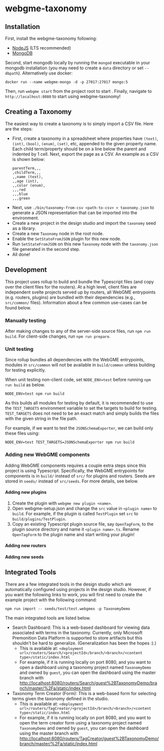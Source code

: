 # webgme-taxonomy

## Installation

First, install the webgme-taxonomy following:

- [NodeJS](https://nodejs.org/en/) (LTS recommended)
- [MongoDB](https://www.mongodb.com/)

Second, start mongodb locally by running the `mongod` executable in your mongodb
installation (you may need to create a `data` directory or set `--dbpath`).
Alternatively use docker:

```
docker run --name webgme-mongo -d -p 27017:27017 mongo:5
```

Then, run `webgme start` from the project root to start . Finally, navigate to
`http://localhost:8080` to start using webgme-taxonomy!

## Creating a Taxonomy

The easiest way to create a taxonomy is to simply import a CSV file. Here are
the steps:

- First, create a taxonomy in a spreadsheet where properties have `(text)`,
  `(int)`, `(bool)`, `(enum)`, `(set)`, etc, appended to the given property
  name. Each child term/property should be on a line below the parent and
  indented by 1 cell. Next, export the page as a CSV. An example as a CSV is
  shown below:
  ```
  parentTerm,,,
  ,childTerm,,,
  ,,name (text),
  ,,age (int),
  ,,color (enum),
  ,,,red
  ,,,blue
  ,,,green
  ```
- Next, use `./bin/taxonomy-from-csv <path-to-csv> > taxonomy.json` to generate
  a JSON representation that can be imported into the environment.
- Create a new project in the design studio and import the `taxonomy` seed as a
  library.
- Create a new `Taxonomy` node in the root node.
- Enable the `SetStateFromJSON` plugin for this new node.
- Run `SetStateFromJSON` on this new `Taxonomy` node with the `taxonomy.json`
  file generated in the second step.
- All done!

## Development
This project uses rollup to build and bundle the Typescript files (and copy over the client files for the routers).
At a high level, client files are independent svelte projects served up by routers, all WebGME entrypoints (e.g. routers, plugins) are bundled with their dependencies (e.g., `src/common/` files).
Information about a few common use-cases can be found below.

### Manually testing
After making changes to any of the server-side source files, run `npm run build`. For client-side changes, run `npm run prepare`.

### Unit testing
Since rollup bundles all dependencies with the WebGME entrypoints, modules in `src/common` will not be available in `build/common` unless building for testing explicitly.

When unit testing non-client code, set `NODE_ENV=test` before running `npm run build` as below.

```
NODE_ENV=test npm run build  
```

As this builds all modules for testing by default, it is recommended to use the `TEST_TARGETS` environment variable to set the targets to build for testing. `TEST_TARGETS` does not need to be an exact match and simply builds the files with the given string in the file path.

For example, if we want to test the `JSONSchemaExporter`, we can build only these files using:

```
NODE_ENV=test TEST_TARGETS=JSONSchemaExporter npm run build  
```

### Adding new WebGME components
Adding WebGME components requires a couple extra steps since this project is using Typescript. Specifically, the WebGME entrypoints for components is in `build/` instead of `src/` for plugins and routers. Seeds are stored in `seeds/` instead of `src/seeds`. For more details, see below.

#### Adding new plugins
1. Create the plugin with `webgme new plugin <name>`.
2. Open webgme-setup.json and change the `src` value in `<plugin name>` to `build`. For example, if the plugin is called `TestPlugin` set `src` to `build/plugins/TestPlugin`.
3. Copy an existing Typescript plugin source file, say `OpenTagForm`, to the plugin source directory and name it `<plugin name>.ts`. Rename `OpenTagForm` to the plugin name and start writing your plugin!

#### Adding new routers

#### Adding new seeds

## Integrated Tools

There are a few integrated tools in the design studio which are automatically
configured using projects in the design studio. However, if you want the
following links to work, you will first need to create the example project with
the following command:

```
npm run import -- seeds/test/test.webgmex -p TaxonomyDemo
```

The main integrated tools are listed below.

- Search Dashboard: This is a web-based dashboard for viewing data associated
  with terms in the taxonomy. Currently, only Microsoft Premonition Data
  Platform is supported to store artifacts but this shouldn't be hard to
  generalize. (Generalization has been the hopes :).)
  - This is available at:
    `<deployment url>/routers/Search/<projectId>/branch/<branch>/<content type>/static/index.html`
  - For example, if it is running locally on port 8080, and you want to open a
    dashboard using a taxonomy project named `TaxonomyDemo` and owned by
    `guest`, you can open the dashboard using the master branch with
    [http://localhost:8080/routers/Search/guest%2BTaxonomyDemo/branch/master/%2Fa/static/index.html](http://localhost:8080/routers/Search/guest%2BTaxonomyDemo/branch/master/%2Fa/static/index.html)
- Taxonomy Term Creator (Form): This is a web-based form for selecting terms
  given the taxonomy defined in the studio.
  - This is available at:
    `<deployment url>/routers/TagCreator/<projectId>/branch/<branch>/<content type>/static/index.html`
  - For example, if it is running locally on port 8080, and you want to open the
    term creator form using a taxonomy project named `TaxonomyDemo` and owned by
    `guest`, you can open the dashboard using the master branch with
    [http://localhost:8080/routers/TagCreator/guest%2BTaxonomyDemo/branch/master/%2Fa/static/index.html](http://localhost:8080/routers/TagCreator/guest%2BTaxonomyDemo/branch/master/%2Fa/static/index.html)
